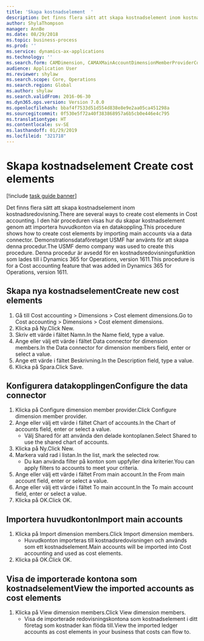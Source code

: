 ```yaml
---
title: 'Skapa kostnadselement  '
description: Det finns flera sätt att skapa kostnadselement inom kostnadsredovisning.
author: ShylaThompson
manager: AnnBe
ms.date: 08/29/2018
ms.topic: business-process
ms.prod: ''
ms.service: dynamics-ax-applications
ms.technology: ''
ms.search.form: CAMDimension, CAMAXMainAccountDimensionMemberProviderConfiguration, CAMDimensionMember
audience: Application User
ms.reviewer: shylaw
ms.search.scope: Core, Operations
ms.search.region: Global
ms.author: shylaw
ms.search.validFrom: 2016-06-30
ms.dyn365.ops.version: Version 7.0.0
ms.openlocfilehash: bbaf4f7533d51d554d838e8e9e2aa05ca451298a
ms.sourcegitcommit: 0f530e5f72a40f383868957a6b5cb0e446e4c795
ms.translationtype: HT
ms.contentlocale: sv-SE
ms.lasthandoff: 01/29/2019
ms.locfileid: "321718"
---
```

# <a name="create-cost-elements"></a><span data-ttu-id="58661-103">Skapa kostnadselement  </span><span class="sxs-lookup"><span data-stu-id="58661-103">Create cost elements</span></span> 

[!include [task guide banner](../../includes/task-guide-banner.md)]

<span data-ttu-id="58661-104">Det finns flera sätt att skapa kostnadselement inom kostnadsredovisning.</span><span class="sxs-lookup"><span data-stu-id="58661-104">There are several ways to create cost elements in Cost accounting.</span></span> <span data-ttu-id="58661-105">I den här proceduren visas hur du skapar kostnadselement genom att importera huvudkonton via en datakoppling.</span><span class="sxs-lookup"><span data-stu-id="58661-105">This procedure shows how to create cost elements by importing main accounts via a data connector.</span></span> <span data-ttu-id="58661-106">Demonstrationsdataföretaget USMF har använts för att skapa denna procedur.</span><span class="sxs-lookup"><span data-stu-id="58661-106">The USMF demo company was used to create this procedure.</span></span> <span data-ttu-id="58661-107">Denna procedur är avsedd för en kostnadsredovisningsfunktion som lades till i Dynamics 365 for Operations, version 1611.</span><span class="sxs-lookup"><span data-stu-id="58661-107">This procedure is for a Cost accounting feature that was added in Dynamics 365 for Operations, version 1611.</span></span>


## <a name="create-new-cost-elements"></a><span data-ttu-id="58661-108">Skapa nya kostnadselement</span><span class="sxs-lookup"><span data-stu-id="58661-108">Create new cost elements</span></span>
1. <span data-ttu-id="58661-109">Gå till Cost accounting > Dimensions > Cost element dimensions.</span><span class="sxs-lookup"><span data-stu-id="58661-109">Go to Cost accounting > Dimensions > Cost element dimensions.</span></span>
2. <span data-ttu-id="58661-110">Klicka på Ny.</span><span class="sxs-lookup"><span data-stu-id="58661-110">Click New.</span></span>
3. <span data-ttu-id="58661-111">Skriv ett värde i fältet Namn.</span><span class="sxs-lookup"><span data-stu-id="58661-111">In the Name field, type a value.</span></span>
4. <span data-ttu-id="58661-112">Ange eller välj ett värde i fältet Data connector for dimension members.</span><span class="sxs-lookup"><span data-stu-id="58661-112">In the Data connector for dimension members field, enter or select a value.</span></span>
5. <span data-ttu-id="58661-113">Ange ett värde i fältet Beskrivning.</span><span class="sxs-lookup"><span data-stu-id="58661-113">In the Description field, type a value.</span></span>
6. <span data-ttu-id="58661-114">Klicka på Spara.</span><span class="sxs-lookup"><span data-stu-id="58661-114">Click Save.</span></span>

## <a name="configure-the-data-connector"></a><span data-ttu-id="58661-115">Konfigurera datakopplingen</span><span class="sxs-lookup"><span data-stu-id="58661-115">Configure the data connector</span></span>
1. <span data-ttu-id="58661-116">Klicka på Configure dimension member provider.</span><span class="sxs-lookup"><span data-stu-id="58661-116">Click Configure dimension member provider.</span></span>
2. <span data-ttu-id="58661-117">Ange eller välj ett värde i fältet Chart of accounts.</span><span class="sxs-lookup"><span data-stu-id="58661-117">In the Chart of accounts field, enter or select a value.</span></span>
    * <span data-ttu-id="58661-118">Välj Shared för att använda den delade kontoplanen.</span><span class="sxs-lookup"><span data-stu-id="58661-118">Select Shared to use the shared chart of accounts.</span></span>  
3. <span data-ttu-id="58661-119">Klicka på Ny.</span><span class="sxs-lookup"><span data-stu-id="58661-119">Click New.</span></span>
4. <span data-ttu-id="58661-120">Markera vald rad i listan.</span><span class="sxs-lookup"><span data-stu-id="58661-120">In the list, mark the selected row.</span></span>
    * <span data-ttu-id="58661-121">Du kan använda filter på konton som uppfyller dina kriterier.</span><span class="sxs-lookup"><span data-stu-id="58661-121">You can apply filters to accounts to meet your criteria.</span></span>  
5. <span data-ttu-id="58661-122">Ange eller välj ett värde i fältet From main account.</span><span class="sxs-lookup"><span data-stu-id="58661-122">In the From main account field, enter or select a value.</span></span>
6. <span data-ttu-id="58661-123">Ange eller välj ett värde i fältet To main account.</span><span class="sxs-lookup"><span data-stu-id="58661-123">In the To main account field, enter or select a value.</span></span>
7. <span data-ttu-id="58661-124">Klicka på OK.</span><span class="sxs-lookup"><span data-stu-id="58661-124">Click OK.</span></span>

## <a name="import-main-accounts"></a><span data-ttu-id="58661-125">Importera huvudkonton</span><span class="sxs-lookup"><span data-stu-id="58661-125">Import main accounts</span></span>
1. <span data-ttu-id="58661-126">Klicka på Import dimension members.</span><span class="sxs-lookup"><span data-stu-id="58661-126">Click Import dimension members.</span></span>
    * <span data-ttu-id="58661-127">Huvudkonton importeras till kostnadsredovisningen och används som ett kostnadselement.</span><span class="sxs-lookup"><span data-stu-id="58661-127">Main accounts will be imported into Cost accounting and used as cost elements.</span></span>  
2. <span data-ttu-id="58661-128">Klicka på OK.</span><span class="sxs-lookup"><span data-stu-id="58661-128">Click OK.</span></span>

## <a name="view-the-imported-accounts-as-cost-elements"></a><span data-ttu-id="58661-129">Visa de importerade kontona som kostnadselement</span><span class="sxs-lookup"><span data-stu-id="58661-129">View the imported accounts as cost elements</span></span>
1. <span data-ttu-id="58661-130">Klicka på View dimension members.</span><span class="sxs-lookup"><span data-stu-id="58661-130">Click View dimension members.</span></span>
    * <span data-ttu-id="58661-131">Visa de importerade redovisningskontona som kostnadselement i ditt företag som kostnader kan flöda till.</span><span class="sxs-lookup"><span data-stu-id="58661-131">View the imported ledger accounts as cost elements in your business that costs can flow to.</span></span>  

